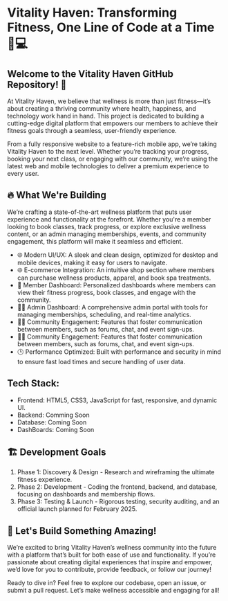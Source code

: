 <h1>Vitality Haven: Transforming Fitness, One Line of Code at a Time 💪💻</h1>
<h2>Welcome to the Vitality Haven GitHub Repository! 🎉</h2>
<p>
  At Vitality Haven, we believe that wellness is more than just fitness—it’s about creating a thriving community where health, happiness, and technology work hand in hand. 
  This project is dedicated to building a cutting-edge digital platform that empowers our members to achieve their fitness goals through a seamless, user-friendly experience.
</p>
<p>
  From a fully responsive website to a feature-rich mobile app, we’re taking Vitality Haven to the next level. Whether you’re tracking your progress, booking your next class, 
  or engaging with our community, we’re using the latest web and mobile technologies to deliver a premium experience to every user.
</p>

<h2>
  🔥 What We're Building
</h2>
<p>We’re crafting a state-of-the-art wellness platform that puts user experience and functionality at the forefront. Whether you're a member looking to book classes, 
  track progress, or explore exclusive wellness content, or an admin managing memberships, events, and community engagement, this platform will make it seamless and efficient.</p>
<ul>
  <li>
      🌐 Modern UI/UX: A sleek and clean design, optimized for desktop and mobile devices, making it easy for users to navigate.
  </li>
  <li>
      🌐 E-commerce Integration: An intuitive shop section where members can purchase wellness products, apparel, and book spa treatments.
  </li>
  <li>
      🧑 Member Dashboard: Personalized dashboards where members can view their fitness progress, book classes, and engage with the community.
  </li>
  <li>
      👨‍🏫 Admin Dashboard: A comprehensive admin portal with tools for managing memberships, scheduling, and real-time analytics.
  </li>
  <li>
      👪🏽 Community Engagement: Features that foster communication between members, such as forums, chat, and event sign-ups.
  </li>
  <li>
      👪🏽 Community Engagement: Features that foster communication between members, such as forums, chat, and event sign-ups.
  </li>
  <li>
    🕒 Performance Optimized: Built with performance and security in mind to ensure fast load times and secure handling of user data.
  </li>
</ul>
<h2>Tech Stack:</h2>
<ul>
  <li>Frontend: HTML5, CSS3, JavaScript for fast, responsive, and dynamic UI.</li>
  <li>Backend: Comming Soon</li>
  <li>Database: Coming Soon</li>
  <li>DashBoards: Coming Soon</li>
</ul>

<h2>🏗️ Development Goals</h2>
<ol>
  <li>Phase 1: Discovery & Design - Research and wireframing the ultimate fitness experience.</li>
  <li>Phase 2: Development - Coding the frontend, backend, and database, focusing on dashboards and membership flows.</li>
  <li>Phase 3: Testing & Launch - Rigorous testing, security auditing, and an official launch planned for February 2025.</li>
</ol>

<h2>🚀 Let's Build Something Amazing!</h2>
<p>
  We’re excited to bring Vitality Haven’s wellness community into the future with a platform that’s built for both ease of use and functionality. 
  If you’re passionate about creating digital experiences that inspire and empower, we’d love for you to contribute, provide feedback, or follow our journey!
</p>
<p>
  Ready to dive in? Feel free to explore our codebase, open an issue, or submit a pull request. Let’s make wellness accessible and engaging for all!
</p>


